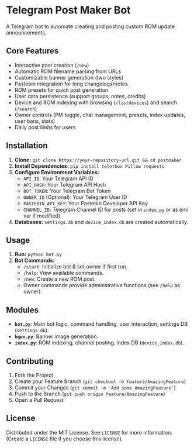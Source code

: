 # Telegram Post Maker Bot

A Telegram bot to automate creating and posting custom ROM update announcements.

## Core Features

-   Interactive post creation (`/new`)
-   Automatic ROM filename parsing from URLs
-   Customizable banner generation (two styles)
-   Pastebin integration for long changelogs/notes
-   ROM presets for quick post generation
-   User data persistence (support groups, notes, credits)
-   Device and ROM indexing with browsing (`/listdevices`) and search (`/search`)
-   Owner controls (PM toggle, chat management, presets, index updates, user bans, stats)
-   Daily post limits for users

## Installation

1.  **Clone:** `git clone https://your-repository-url.git && cd postmaker`
2.  **Install Dependencies:** `pip install telethon Pillow requests`
3.  **Configure Environment Variables:**
    -   `API_ID`: Your Telegram API ID
    -   `API_HASH`: Your Telegram API Hash
    -   `BOT_TOKEN`: Your Telegram Bot Token
    -   `OWNER_ID` (Optional): Your Telegram User ID
    -   `PASTEBIN_API_KEY`: Your Pastebin Developer API Key
    -   `CHANNEL_ID`: Telegram Channel ID for posts (set in `index.py` or as env var if modified)
4.  **Databases:** `settings.db` and `device_index.db` are created automatically.

## Usage

1.  **Run:** `python bot.py`
2.  **Bot Commands:**
    -   `/start`: Initialize bot & set owner if first run.
    -   `/help`: View available commands.
    -   `/new`: Create a new ROM post.
    -   Owner commands provide administrative functions (see `/help` as owner).

## Modules

-   **`bot.py`**: Main bot logic, command handling, user interaction, settings DB (`settings.db`).
-   **`bgen.py`**: Banner image generation.
-   **`index.py`**: ROM indexing, channel posting, index DB (`device_index.db`).

## Contributing

1.  Fork the Project
2.  Create your Feature Branch (`git checkout -b feature/AmazingFeature`)
3.  Commit your Changes (`git commit -m 'Add some AmazingFeature'`)
4.  Push to the Branch (`git push origin feature/AmazingFeature`)
5.  Open a Pull Request

## License

Distributed under the MIT License. See `LICENSE` for more information.
(Create a `LICENSE` file if you choose this license).

